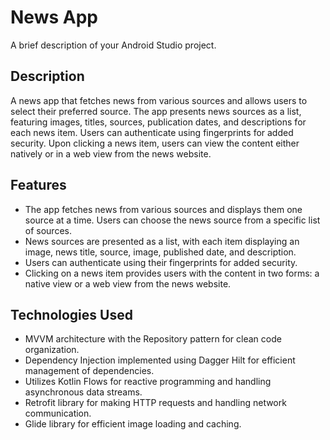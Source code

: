 # News App

A brief description of your Android Studio project.

## Description

A news app that fetches news from various sources and allows users to select their preferred source. The app presents news sources as a list, featuring images, titles, sources, publication dates, and descriptions for each news item. Users can authenticate using fingerprints for added security. Upon clicking a news item, users can view the content either natively or in a web view from the news website.


## Features

- The app fetches news from various sources and displays them one source at a time. Users can choose the news source from a specific list of sources.
- News sources are presented as a list, with each item displaying an image, news title, source, image, published date, and description.
- Users can authenticate using their fingerprints for added security.
- Clicking on a news item provides users with the content in two forms: a native view or a web view from the news website.

## Technologies Used

- MVVM architecture with the Repository pattern for clean code organization.
- Dependency Injection implemented using Dagger Hilt for efficient management of dependencies.
- Utilizes Kotlin Flows for reactive programming and handling asynchronous data streams.
- Retrofit library for making HTTP requests and handling network communication.
- Glide library for efficient image loading and caching.
